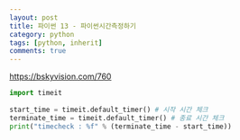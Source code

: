 ```yaml
---
layout: post
title: 파이썬 13 - 파이썬시간측정하기
category: python
tags: [python, inherit]
comments: true
---
```


https://bskyvision.com/760

```python
import timeit
 
start_time = timeit.default_timer() # 시작 시간 체크
terminate_time = timeit.default_timer() # 종료 시간 체크
print("timecheck : %f" % (terminate_time - start_time))
```